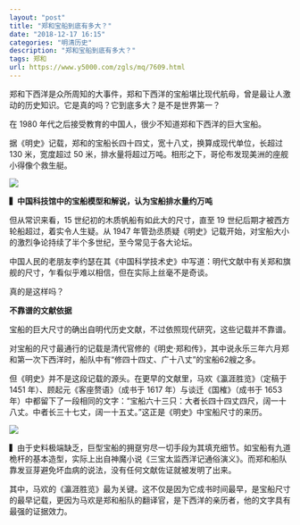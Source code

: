 ```yaml
---
layout: "post"
title: "郑和宝船到底有多大？"
date: "2018-12-17 16:15"
categories: "明清历史"
description: "郑和宝船到底有多大？"
tags: 郑和
url: https://www.y5000.com/zgls/mq/7609.html
---
```






郑和下西洋是众所周知的大事件，郑和下西洋的宝船堪比现代航母，曾是最让人激动的历史知识。它是真的吗？它到底多大？是不是世界第一？

在 1980 年代之后接受教育的中国人，很少不知道郑和下西洋的巨大宝船。

据《明史》记载，郑和的宝船长四十四丈，宽十八丈，换算成现代单位，长超过 130 米，宽度超过 50
米，排水量将超过万吨。相形之下，哥伦布发现美洲的座舰小得像个救生艇。

![](https://img.y5000.com/uploads/allimg/161219/113P24314-0.jpg)

**▍中国科技馆中的宝船模型和解说，认为宝船排水量约万吨**

但从常识来看，15 世纪初的木质帆船有如此大的尺寸，直至 19 世纪后期才被西方轮船超过，着实令人生疑。从 1947
年管劲丞质疑《明史》记载开始，对宝船大小的激烈争论持续了半个多世纪，至今常见于各大论坛。

中国人民的老朋友李约瑟在其《中国科学技术史》中写道：明代文献中有关郑和旗舰的尺寸，乍看似乎难以相信，但在实际上丝毫不是奇谈。

真的是这样吗？

**不靠谱的文献依据**

宝船的巨大尺寸的确出自明代历史文献，不过依照现代研究，这些记载并不靠谱。

对宝船的尺寸最通行的记载是清代官修的《明史·郑和传》，其中说永乐三年六月郑和第一次下西洋时，船队中有“修四十四丈、广十八丈”的宝船62艘之多。

但《明史》并不是这段记载的源头。在更早的文献里，马欢《瀛涯胜览》（定稿于 1451 年）、顾起元《客座赘语》（成书于 1617 年）与谈迁《国榷》（成书于
1653 年）中都留下了一段相同的文字：“宝船六十三只：大者长四十四丈四尺，阔一十八丈。中者长三十七丈，阔一十五丈。”这正是《明史》中宝船尺寸的来历。

![](https://img.y5000.com/uploads/allimg/161219/113P22036-1.jpg)

▍由于史料极端缺乏，巨型宝船的拥趸穷尽一切手段为其填充细节。如宝船有九道桅杆的基本造型，实际上出自神魔小说《三宝太监西洋记通俗演义》。而郑和船队靠发豆芽避免坏血病的说法，没有任何文献佐证就被发明了出来。

其中，马欢的《瀛涯胜览》最为关键。这不仅是因为它成书时间最早，是宝船尺寸的最早记载，更因为马欢是郑和船队的翻译官，是下西洋的亲历者，他的文字具有最强的证据效力。
